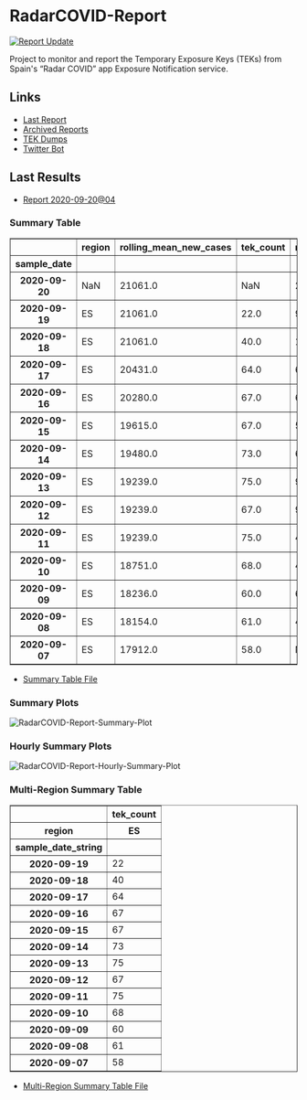 # RadarCOVID-Report

[![Report Update](https://github.com/pvieito/RadarCOVID-Report/workflows/Report%20Update/badge.svg?event=schedule)](https://github.com/pvieito/RadarCOVID-Report/blob/master/RadarCOVID-Report.ipynb)

Project to monitor and report the Temporary Exposure Keys (TEKs) from Spain's “Radar COVID” app Exposure Notification service.

## Links

- [Last Report](https://github.com/pvieito/RadarCOVID-Report/blob/master/Notebooks/RadarCOVID-Report/Current/RadarCOVID-Report.ipynb) 
- [Archived Reports](https://github.com/pvieito/RadarCOVID-Report/tree/master/Notebooks/RadarCOVID-Report)
- [TEK Dumps](https://github.com/pvieito/RadarCOVID-Report/tree/master/Data/TEKs)
- [Twitter Bot](https://twitter.com/radarcovidstats)

## Last Results

- [Report 2020-09-20@04](https://github.com/pvieito/RadarCOVID-Report/blob/master/Notebooks/RadarCOVID-Report/Hourly/RadarCOVID-Report-2020-09-20@04.ipynb)

### Summary Table

<table border="1" class="dataframe">
  <thead>
    <tr style="text-align: right;">
      <th></th>
      <th>region</th>
      <th>rolling_mean_new_cases</th>
      <th>tek_count</th>
      <th>new_tek_count</th>
      <th>new_tek_devices</th>
      <th>tek_count_per_new_case</th>
      <th>new_tek_count_per_new_case</th>
      <th>new_tek_devices_per_new_case</th>
      <th>new_tek_count_per_new_tek_device</th>
    </tr>
    <tr>
      <th>sample_date</th>
      <th></th>
      <th></th>
      <th></th>
      <th></th>
      <th></th>
      <th></th>
      <th></th>
      <th></th>
      <th></th>
    </tr>
  </thead>
  <tbody>
    <tr>
      <th>2020-09-20</th>
      <td>NaN</td>
      <td>21061.0</td>
      <td>NaN</td>
      <td>20.0</td>
      <td>22</td>
      <td>NaN</td>
      <td>0.000950</td>
      <td>0.001045</td>
      <td>0.909091</td>
    </tr>
    <tr>
      <th>2020-09-19</th>
      <td>ES</td>
      <td>21061.0</td>
      <td>22.0</td>
      <td>90.0</td>
      <td>40</td>
      <td>0.001045</td>
      <td>0.004273</td>
      <td>0.001899</td>
      <td>2.250000</td>
    </tr>
    <tr>
      <th>2020-09-18</th>
      <td>ES</td>
      <td>21061.0</td>
      <td>40.0</td>
      <td>138.0</td>
      <td>52</td>
      <td>0.001899</td>
      <td>0.006552</td>
      <td>0.002469</td>
      <td>2.653846</td>
    </tr>
    <tr>
      <th>2020-09-17</th>
      <td>ES</td>
      <td>20431.0</td>
      <td>64.0</td>
      <td>63.0</td>
      <td>29</td>
      <td>0.003132</td>
      <td>0.003084</td>
      <td>0.001419</td>
      <td>2.172414</td>
    </tr>
    <tr>
      <th>2020-09-16</th>
      <td>ES</td>
      <td>20280.0</td>
      <td>67.0</td>
      <td>62.0</td>
      <td>23</td>
      <td>0.003304</td>
      <td>0.003057</td>
      <td>0.001134</td>
      <td>2.695652</td>
    </tr>
    <tr>
      <th>2020-09-15</th>
      <td>ES</td>
      <td>19615.0</td>
      <td>67.0</td>
      <td>58.0</td>
      <td>23</td>
      <td>0.003416</td>
      <td>0.002957</td>
      <td>0.001173</td>
      <td>2.521739</td>
    </tr>
    <tr>
      <th>2020-09-14</th>
      <td>ES</td>
      <td>19480.0</td>
      <td>73.0</td>
      <td>61.0</td>
      <td>28</td>
      <td>0.003747</td>
      <td>0.003131</td>
      <td>0.001437</td>
      <td>2.178571</td>
    </tr>
    <tr>
      <th>2020-09-13</th>
      <td>ES</td>
      <td>19239.0</td>
      <td>75.0</td>
      <td>92.0</td>
      <td>32</td>
      <td>0.003898</td>
      <td>0.004782</td>
      <td>0.001663</td>
      <td>2.875000</td>
    </tr>
    <tr>
      <th>2020-09-12</th>
      <td>ES</td>
      <td>19239.0</td>
      <td>67.0</td>
      <td>92.0</td>
      <td>33</td>
      <td>0.003483</td>
      <td>0.004782</td>
      <td>0.001715</td>
      <td>2.787879</td>
    </tr>
    <tr>
      <th>2020-09-11</th>
      <td>ES</td>
      <td>19239.0</td>
      <td>75.0</td>
      <td>46.0</td>
      <td>19</td>
      <td>0.003898</td>
      <td>0.002391</td>
      <td>0.000988</td>
      <td>2.421053</td>
    </tr>
    <tr>
      <th>2020-09-10</th>
      <td>ES</td>
      <td>18751.0</td>
      <td>68.0</td>
      <td>45.0</td>
      <td>15</td>
      <td>0.003626</td>
      <td>0.002400</td>
      <td>0.000800</td>
      <td>3.000000</td>
    </tr>
    <tr>
      <th>2020-09-09</th>
      <td>ES</td>
      <td>18236.0</td>
      <td>60.0</td>
      <td>67.0</td>
      <td>21</td>
      <td>0.003290</td>
      <td>0.003674</td>
      <td>0.001152</td>
      <td>3.190476</td>
    </tr>
    <tr>
      <th>2020-09-08</th>
      <td>ES</td>
      <td>18154.0</td>
      <td>61.0</td>
      <td>44.0</td>
      <td>18</td>
      <td>0.003360</td>
      <td>0.002424</td>
      <td>0.000992</td>
      <td>2.444444</td>
    </tr>
    <tr>
      <th>2020-09-07</th>
      <td>ES</td>
      <td>17912.0</td>
      <td>58.0</td>
      <td>NaN</td>
      <td>22</td>
      <td>0.003238</td>
      <td>NaN</td>
      <td>0.001228</td>
      <td>NaN</td>
    </tr>
  </tbody>
</table>

- [Summary Table File](https://github.com/pvieito/RadarCOVID-Report/blob/master/Data/Resources/Current/RadarCOVID-Report-Summary-Table.csv)

### Summary Plots

![RadarCOVID-Report-Summary-Plot](https://github.com/pvieito/RadarCOVID-Report/raw/master/Data/Resources/Current/RadarCOVID-Report-Summary-Plots.png)

### Hourly Summary Plots

![RadarCOVID-Report-Hourly-Summary-Plot](https://github.com/pvieito/RadarCOVID-Report/raw/master/Data/Resources/Current/RadarCOVID-Report-Hourly-Summary-Plots.png)

### Multi-Region Summary Table

<table border="1" class="dataframe">
  <thead>
    <tr>
      <th></th>
      <th>tek_count</th>
    </tr>
    <tr>
      <th>region</th>
      <th>ES</th>
    </tr>
    <tr>
      <th>sample_date_string</th>
      <th></th>
    </tr>
  </thead>
  <tbody>
    <tr>
      <th>2020-09-19</th>
      <td>22</td>
    </tr>
    <tr>
      <th>2020-09-18</th>
      <td>40</td>
    </tr>
    <tr>
      <th>2020-09-17</th>
      <td>64</td>
    </tr>
    <tr>
      <th>2020-09-16</th>
      <td>67</td>
    </tr>
    <tr>
      <th>2020-09-15</th>
      <td>67</td>
    </tr>
    <tr>
      <th>2020-09-14</th>
      <td>73</td>
    </tr>
    <tr>
      <th>2020-09-13</th>
      <td>75</td>
    </tr>
    <tr>
      <th>2020-09-12</th>
      <td>67</td>
    </tr>
    <tr>
      <th>2020-09-11</th>
      <td>75</td>
    </tr>
    <tr>
      <th>2020-09-10</th>
      <td>68</td>
    </tr>
    <tr>
      <th>2020-09-09</th>
      <td>60</td>
    </tr>
    <tr>
      <th>2020-09-08</th>
      <td>61</td>
    </tr>
    <tr>
      <th>2020-09-07</th>
      <td>58</td>
    </tr>
  </tbody>
</table>

- [Multi-Region Summary Table File](https://github.com/pvieito/RadarCOVID-Report/blob/master/Data/Resources/Current/RadarCOVID-Report-Multi-Region-Summary-Table.csv)
